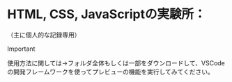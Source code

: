 # HTML, CSS, JavaScriptの実験所：
（主に個人的な記録専用）

> [!IMPORTANT]
> 使用方法に関しては→フォルダ全体もしくは一部をダウンロードして、VSCodeの開発フレームワークを使ってプレビューの機能を実行してみてください。
